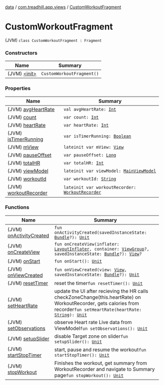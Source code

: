[data](../../index.md) / [com.treadhill.app.views](../index.md) / [CustomWorkoutFragment](./index.md)

# CustomWorkoutFragment

(JVM) `class CustomWorkoutFragment : Fragment`

### Constructors

| Name | Summary |
|---|---|
| (JVM) [&lt;init&gt;](-init-.md) | `CustomWorkoutFragment()` |

### Properties

| Name | Summary |
|---|---|
| (JVM) [avgHeartRate](avg-heart-rate.md) | `val avgHeartRate: `[`Int`](https://kotlinlang.org/api/latest/jvm/stdlib/kotlin/-int/index.html) |
| (JVM) [count](count.md) | `var count: `[`Int`](https://kotlinlang.org/api/latest/jvm/stdlib/kotlin/-int/index.html) |
| (JVM) [heartRate](heart-rate.md) | `var heartRate: `[`Int`](https://kotlinlang.org/api/latest/jvm/stdlib/kotlin/-int/index.html) |
| (JVM) [isTimerRunning](is-timer-running.md) | `var isTimerRunning: `[`Boolean`](https://kotlinlang.org/api/latest/jvm/stdlib/kotlin/-boolean/index.html) |
| (JVM) [mView](m-view.md) | `lateinit var mView: `[`View`](https://developer.android.com/reference/android/view/View.html) |
| (JVM) [pauseOffset](pause-offset.md) | `var pauseOffset: `[`Long`](https://kotlinlang.org/api/latest/jvm/stdlib/kotlin/-long/index.html) |
| (JVM) [totalHR](total-h-r.md) | `var totalHR: `[`Int`](https://kotlinlang.org/api/latest/jvm/stdlib/kotlin/-int/index.html) |
| (JVM) [viewModel](view-model.md) | `lateinit var viewModel: `[`MainViewModel`](../../com.treadhill.app.view-model/-main-view-model/index.md) |
| (JVM) [workoutId](workout-id.md) | `var workoutId: `[`String`](https://kotlinlang.org/api/latest/jvm/stdlib/kotlin/-string/index.html) |
| (JVM) [workoutRecorder](workout-recorder.md) | `lateinit var workoutRecorder: `[`WorkoutRecorder`](../../com.treadhill.app.utilities/-workout-recorder/index.md) |

### Functions

| Name | Summary |
|---|---|
| (JVM) [onActivityCreated](on-activity-created.md) | `fun onActivityCreated(savedInstanceState: `[`Bundle`](https://developer.android.com/reference/android/os/Bundle.html)`?): `[`Unit`](https://kotlinlang.org/api/latest/jvm/stdlib/kotlin/-unit/index.html) |
| (JVM) [onCreateView](on-create-view.md) | `fun onCreateView(inflater: `[`LayoutInflater`](https://developer.android.com/reference/android/view/LayoutInflater.html)`, container: `[`ViewGroup`](https://developer.android.com/reference/android/view/ViewGroup.html)`?, savedInstanceState: `[`Bundle`](https://developer.android.com/reference/android/os/Bundle.html)`?): `[`View`](https://developer.android.com/reference/android/view/View.html)`?` |
| (JVM) [onStart](on-start.md) | `fun onStart(): `[`Unit`](https://kotlinlang.org/api/latest/jvm/stdlib/kotlin/-unit/index.html) |
| (JVM) [onViewCreated](on-view-created.md) | `fun onViewCreated(view: `[`View`](https://developer.android.com/reference/android/view/View.html)`, savedInstanceState: `[`Bundle`](https://developer.android.com/reference/android/os/Bundle.html)`?): `[`Unit`](https://kotlinlang.org/api/latest/jvm/stdlib/kotlin/-unit/index.html) |
| (JVM) [resetTimer](reset-timer.md) | reset the timer`fun resetTimer(): `[`Unit`](https://kotlinlang.org/api/latest/jvm/stdlib/kotlin/-unit/index.html) |
| (JVM) [setHeartRate](set-heart-rate.md) | update the UI after recieving the HR calls checkZoneChange(this.heartRate) on WorkoutRecorder, gets calories from recorder`fun setHeartRate(heartRate: `[`String`](https://kotlinlang.org/api/latest/jvm/stdlib/kotlin/-string/index.html)`): `[`Unit`](https://kotlinlang.org/api/latest/jvm/stdlib/kotlin/-unit/index.html) |
| (JVM) [setObservations](set-observations.md) | observe Heart rate Live data from ViewModel`fun setObservations(): `[`Unit`](https://kotlinlang.org/api/latest/jvm/stdlib/kotlin/-unit/index.html) |
| (JVM) [setupSlider](setup-slider.md) | disable Target zone on slider`fun setupSlider(): `[`Unit`](https://kotlinlang.org/api/latest/jvm/stdlib/kotlin/-unit/index.html) |
| (JVM) [startStopTimer](start-stop-timer.md) | start, pause and resume the workout`fun startStopTimer(): `[`Unit`](https://kotlinlang.org/api/latest/jvm/stdlib/kotlin/-unit/index.html) |
| (JVM) [stopWorkout](stop-workout.md) | Finishes the workout, get summary from WorkoutRecorder and navigate to Summary page`fun stopWorkout(): `[`Unit`](https://kotlinlang.org/api/latest/jvm/stdlib/kotlin/-unit/index.html) |
